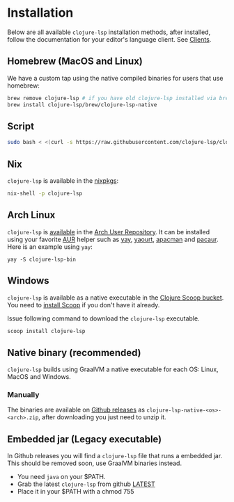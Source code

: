 # Installation

Below are all available `clojure-lsp` installation methods, after installed, follow the documentation for your editor's language client. See [Clients](//clojure-lsp.github.io/clojure-lsp/clients).

## Homebrew (MacOS and Linux)

We have a custom tap using the native compiled binaries for users that use homebrew:

```bash
brew remove clojure-lsp # if you have old clojure-lsp installed via brew
brew install clojure-lsp/brew/clojure-lsp-native
```

## Script

```bash
sudo bash < <(curl -s https://raw.githubusercontent.com/clojure-lsp/clojure-lsp/master/install)
```

## Nix

`clojure-lsp` is available in the [nixpkgs](https://github.com/NixOS/nixpkgs/blob/master/pkgs/development/tools/misc/clojure-lsp/default.nix):

```bash
nix-shell -p clojure-lsp
```

## Arch Linux

`clojure-lsp` is
[available](https://aur.archlinux.org/packages/clojure-lsp-bin/) in the [Arch User Repository](https://aur.archlinux.org). It can be installed using your favorite [AUR](https://aur.archlinux.org) helper such as
[yay](https://github.com/Jguer/yay), [yaourt](https://github.com/archlinuxfr/yaourt), [apacman](https://github.com/oshazard/apacman) and [pacaur](https://github.com/rmarquis/pacaur). Here is an example using `yay`:

    yay -S clojure-lsp-bin

## Windows

`clojure-lsp` is available as a native executable in the [Clojure Scoop bucket](https://github.com/littleli/scoop-clojure). You need to [install Scoop](https://github.com/littleli/scoop-clojure/wiki/Getting-started#installation) if you don't have it already.

Issue following command to download the `clojure-lsp` executable.

```bash
scoop install clojure-lsp
```

## Native binary (recommended)

`clojure-lsp` builds using GraalVM a native executable for each OS: Linux, MacOS and Windows.

### Manually

The binaries are available on [Github releases](https://github.com/clojure-lsp/clojure-lsp/releases) as `clojure-lsp-native-<os>-<arch>.zip`, after downloading you just need to unzip it.

## Embedded jar (Legacy executable)

In Github releases you will find a `clojure-lsp` file that runs a embedded jar. This should be removed soon, use GraalVM binaries instead.

- You need `java` on your $PATH.
- Grab the latest `clojure-lsp` from github [LATEST](https://github.com/snoe/clojure-lsp/releases/latest)
- Place it in your $PATH with a chmod 755
